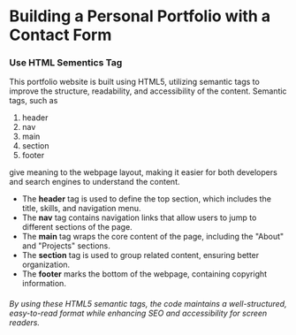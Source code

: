 <h1>Building a Personal Portfolio with a Contact Form</h1>
<h3>Use HTML Sementics Tag</h3>
<p>This portfolio website is built using HTML5, utilizing semantic tags to improve the structure, readability, and accessibility of the content. Semantic tags, such as</p>
<ol>
  <li>header</li>
  <li>nav</li>
  <li>main</li>
  <li>section</li>
  <li>footer</li>
</ol>
<p>give meaning to the webpage layout, making it easier for both developers and search engines to understand the content.</p>
<ul>
<li>The <strong>header</strong> tag is used to define the top section, which includes the title, skills, and navigation menu.</li>
<li>The <strong>nav</strong> tag contains navigation links that allow users to jump to different sections of the page.</li>
<li>The <strong>main</strong> tag wraps the core content of the page, including the "About" and "Projects" sections.</li>
<li>The <strong>section</strong> tag is used to group related content, ensuring better organization.</li>
<li>The <strong>footer</strong> marks the bottom of the webpage, containing copyright information.</li>
  </ul>
<h6>By using these HTML5 semantic tags, the code maintains a well-structured, easy-to-read format while enhancing SEO and accessibility for screen readers.</h6>














